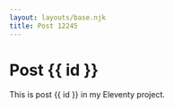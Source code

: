 ```yaml
---
layout: layouts/base.njk
title: Post 12245
---
```


# Post {{ id }}

This is post {{ id }} in my Eleventy project.
